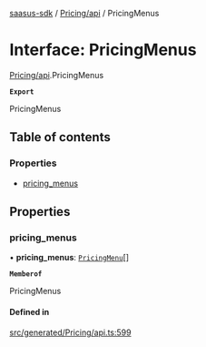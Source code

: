[saasus-sdk](../README.md) / [Pricing/api](../modules/Pricing_api.md) / PricingMenus

# Interface: PricingMenus

[Pricing/api](../modules/Pricing_api.md).PricingMenus

**`Export`**

PricingMenus

## Table of contents

### Properties

- [pricing\_menus](Pricing_api.PricingMenus.md#pricing_menus)

## Properties

### pricing\_menus

• **pricing\_menus**: [`PricingMenu`](Pricing_api.PricingMenu.md)[]

**`Memberof`**

PricingMenus

#### Defined in

[src/generated/Pricing/api.ts:599](https://github.com/saasus-platform/saasus-sdk-javascript/blob/997c544/src/generated/Pricing/api.ts#L599)
